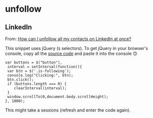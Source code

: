 # unfollow

## LinkedIn

From: [How can I unfollow all my contacts on LinkedIn at once?](https://webapps.stackexchange.com/questions/92383/how-can-i-unfollow-all-my-contacts-on-linkedin-at-once)

This snippet uses jQuery (`$` selectors). To get jQuery in your browser's console, copy all the [source code](https://code.jquery.com/jquery-3.4.1.min.js) and paste it into the console 🙃

```
var buttons = $("button"),
 interval = setInterval(function(){
 var btn = $('.is-following');
 console.log("Clicking:", btn);
 btn.click();
 if (buttons.length === 0) {
    clearInterval(interval);
 }
 window.scrollTo(0,document.body.scrollHeight);
}, 1000);
```

This might take a sessions (refresh and enter the code again).
